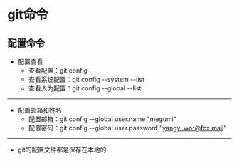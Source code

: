 # git命令
## 配置命令
- 配置查看
    - 查看配置：git config
    - 查看系统配置：git config --system --list
    - 查看人为配置：git config --global --list

---
- 配置邮箱和姓名
    - 配置邮箱：git config --global user.name "megumi"
    - 配置密码：git config --global user.password "yangyi.wor@fox.mail"

---
- git的配置文件都是保存在本地的